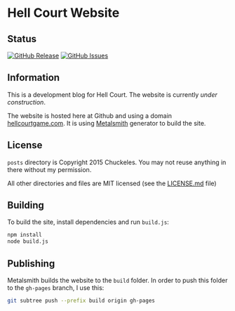 # Hell Court Website

## Status

[![GitHub Release](https://img.shields.io/github/release/chuckeles/hellcourtgame.com.svg?style=flat-square)](https://github.com/chuckeles/hellcourtgame.com/releases/latest)
[![GitHub Issues](https://img.shields.io/github/issues/chuckeles/hellcourtgame.com.svg?style=flat-square)](https://github.com/chuckeles/hellcourtgame.com/issues)

## Information

This is a development blog for Hell Court. The website is currently *under construction*.

The website is hosted here at Github and using a domain [hellcourtgame.com](http://hellcourtgame.com/). It is using [Metalsmith](http://www.metalsmith.io/) generator to build the site.

## License

`posts` directory is Copyright 2015 Chuckeles. You may not reuse anything in there without my permission.

All other directories and files are MIT licensed (see the [LICENSE.md](https://github.com/chuckeles/hellcourtgame.com/blob/master/LICENSE.md) file)

## Building

To build the site, install dependencies and run `build.js`:

```sh
npm install
node build.js
```

## Publishing

Metalsmith builds the website to the `build` folder. In order to push this folder to the `gh-pages` branch, I use this:

```sh
git subtree push --prefix build origin gh-pages
```

